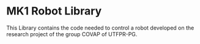 # MK1 Robot Library
This Library contains the code needed to control a robot developed on the research project of the group COVAP of UTFPR-PG.